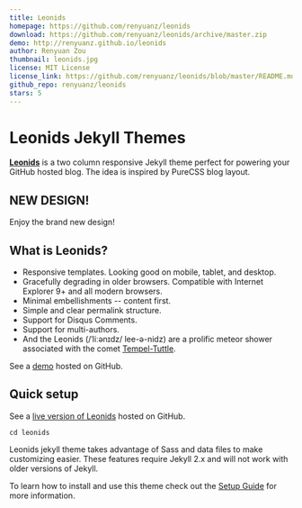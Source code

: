 ```yaml
---
title: Leonids
homepage: https://github.com/renyuanz/leonids
download: https://github.com/renyuanz/leonids/archive/master.zip
demo: http://renyuanz.github.io/leonids
author: Renyuan Zou
thumbnail: leonids.jpg
license: MIT License
license_link: https://github.com/renyuanz/leonids/blob/master/README.md
github_repo: renyuanz/leonids
stars: 5
---
```


# Leonids Jekyll Themes

**[Leonids](http://renyuanz.github.io/leonids)** is a two column
responsive Jekyll theme perfect for powering your GitHub hosted blog.
The idea is inspired by PureCSS blog layout.

## NEW DESIGN!

Enjoy the brand new design!

## What is Leonids?

* Responsive templates. Looking good on mobile, tablet, and desktop.
* Gracefully degrading in older browsers. Compatible with Internet
  Explorer 9+ and all modern browsers.
* Minimal embellishments -- content first.
* Simple and clear permalink structure.
* Support for Disqus Comments.
* Support for multi-authors.
* And the Leonids (/ˈliːənɪdz/ lee-ə-nidz) are a prolific meteor shower associated with the comet [Tempel-Tuttle](https://en.wikipedia.org/wiki/55P/Tempel%E2%80%93Tuttle).

See a [demo](http://renyuanz.github.io/leonids/) hosted on GitHub.

## Quick setup

See a [live version of Leonids](http://renyuanz.github.io/leonids/)
hosted on GitHub.

`cd leonids`

Leonids jekyll theme takes advantage of Sass and data files to make
customizing easier. These features require Jekyll 2.x and will not work
with older versions of Jekyll.

To learn how to install and use this theme check out the
[Setup Guide](http://renyuanz.github.io/leonids/theme-setup/) for more
information.
